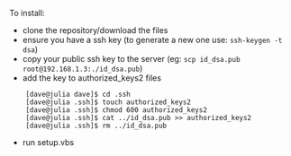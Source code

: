 To install:
- clone the repository/download the files
- ensure you have a ssh key (to generate a new one use: `ssh-keygen -t dsa`)
- copy your public ssh key to the server (eg: `scp id_dsa.pub root@192.168.1.3:./id_dsa.pub`)
- add the key to authorized_keys2 files
```
	[dave@julia dave]$ cd .ssh
	[dave@julia .ssh]$ touch authorized_keys2
	[dave@julia .ssh]$ chmod 600 authorized_keys2
	[dave@julia .ssh]$ cat ../id_dsa.pub >> authorized_keys2
	[dave@julia .ssh]$ rm ../id_dsa.pub
```
- run setup.vbs